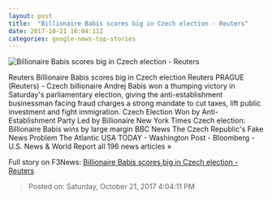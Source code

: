 ```yaml
---
layout: post
title:  "Billionaire Babis scores big in Czech election - Reuters"
date: 2017-10-21 16:04:11Z
categories: google-news-top-stories
---
```


![Billionaire Babis scores big in Czech election - Reuters](https://s4.reutersmedia.net/resources/r/?m=02&d=20171021&t=2&i=1206420083&w=&fh=545px&fw=&ll=&pl=&sq=&r=LYNXMPED9K059)

Reuters Billionaire Babis scores big in Czech election Reuters PRAGUE (Reuters) - Czech billionaire Andrej Babis won a thumping victory in Saturday's parliamentary election, giving the anti-establishment businessman facing fraud charges a strong mandate to cut taxes, lift public investment and fight immigration. Czech Election Won by Anti-Establishment Party Led by Billionaire New York Times Czech election: Billionaire Babis wins by large margin BBC News The Czech Republic's Fake News Problem The Atlantic USA TODAY - Washington Post - Bloomberg - U.S. News & World Report all 196 news articles »


Full story on F3News: [Billionaire Babis scores big in Czech election - Reuters](http://www.f3nws.com/n/pXx3PF)

> Posted on: Saturday, October 21, 2017 4:04:11 PM

